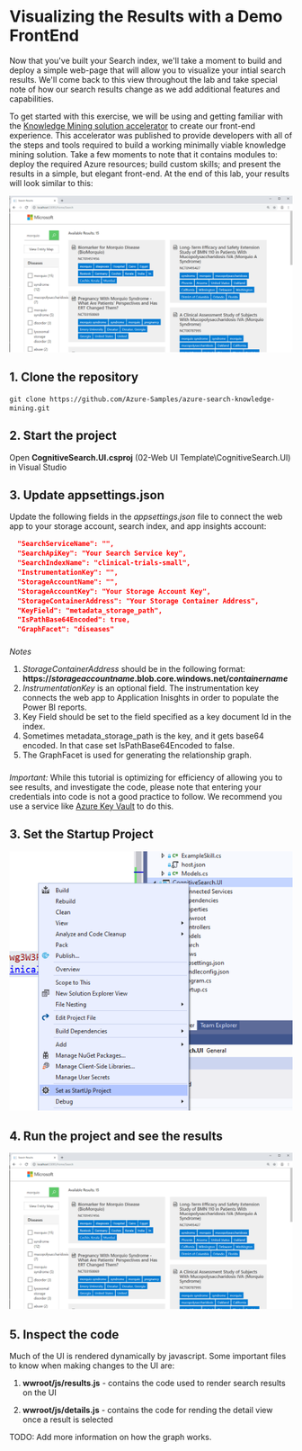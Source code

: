 # Visualizing the Results with a Demo FrontEnd
Now that you've built your Search index, we'll take a moment to build and deploy a simple web-page that will allow you to visualize your intial search results.  We'll come back to this view throughout the lab and take special note of how our search results change as we add additional features and capabilities.

To get started with this exercise, we will be using and getting familiar with the [Knowledge Mining solution accelerator](https://github.com/Azure-Samples/azure-search-knowledge-mining) to create our front-end experience.  This accelerator was published to provide developers with all of the steps and tools required to build a working minimally viable knowledge mining solution.  Take a few moments to note that it contains modules to: deploy the required Azure resources; build custom skills; and present the results in a simple, but elegant front-end.  At the end of this lab, your results will look similar to this:

![](images/results.png)

## 1. Clone the repository
```
git clone https://github.com/Azure-Samples/azure-search-knowledge-mining.git
```

## 2. Start the project

Open **CognitiveSearch.UI.csproj** (02-Web UI Template\CognitiveSearch.UI) in Visual Studio 

## 3. Update appsettings.json

Update the following fields in the *appsettings.json* file to connect the web app to your storage account, search index, and app insights account:

```json
  "SearchServiceName": "",
  "SearchApiKey": "Your Search Service key",
  "SearchIndexName": "clinical-trials-small",
  "InstrumentationKey": "",
  "StorageAccountName": "",
  "StorageAccountKey": "Your Storage Account Key",
  "StorageContainerAddress": "Your Storage Container Address",
  "KeyField": "metadata_storage_path",
  "IsPathBase64Encoded": true,
  "GraphFacet": "diseases"
```
 
###
*Notes*
1. *StorageContainerAddress* should be in the following format: **https://*storageaccountname*.blob.core.windows.net/*containername***
2. *InstrumentationKey* is an optional field. The instrumentation key connects the web app to Application Inisghts in order to populate the Power BI reports.
3. Key Field should be set to the field specified as a key document Id in the index.
4. Sometimes metadata_storage_path is the key, and it gets base64 encoded. In that case set IsPathBase64Encoded to false.
5. The GraphFacet is used for generating the relationship graph.


###
*Important:* 
While this tutorial is optimizing for efficiency of allowing you to see results, and investigate the code, please note that entering your credentials into code is not a good practice to follow. We recommend you use a service like [Azure Key Vault](https://docs.microsoft.com/en-us/azure/key-vault/key-vault-overview) to do this.

## 3. Set the **Startup Project**
 
 ![](images/setstart.png)
 
## 4. Run the project and see the results
 
![](images/results.png)

## 5. Inspect the code

Much of the UI is rendered dynamically by javascript. Some important files to know when making changes to the UI are:

1. **wwroot/js/results.js** - contains the code used to render search results on the UI

2. **wwroot/js/details.js** - contains the code for rending the detail view once a result is selected

>>> 
TODO: 
Add more information on how the graph works.
>>>

